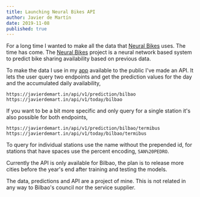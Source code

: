 ```yaml
---
title: Launching Neural Bikes API
author: Javier de Martín
date: 2019-11-08
published: true
---
```


For a long time I wanted to make all the data that [Neural Bikes](http://neural.bike) uses. The time has come. The [Neural Bikes](http://code.neural.bike) project is a neural network based system to predict bike sharing availability based on previous data.

To make the data I use in my [app](http://app.neural.bike) available to the public I've made an API. It lets the user query two endpoints and get the prediction values for the day and the accumulated daily availability,

```
https://javierdemart.in/api/v1/prediction/bilbao
https://javierdemart.in/api/v1/today/bilbao
```

If you want to be a bit more specific and only query for a single station it's also possible for both endpoints,

```
https://javierdemart.in/api/v1/prediction/bilbao/termibus
https://javierdemart.in/api/v1/today/bilbao/termibus
```

To query for individual stations use the name without the prepended id, for stations that have spaces use the percent encoding, `SAN%20PEDRO`.

Currently the API is only available for Bilbao, the plan is to release more cities before the year's end after training and testing the models. 

The data, predictions and API are a project of mine. This is not related in any way to Bilbao's council nor the service supplier.
